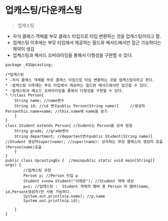 # 업캐스팅/다운캐스팅

> 업캐스팅
> 
- 자식 클래스 객체를 부모 클래스 타입으로 타입 변환하는 것을 업캐스팅이라고 함.
- 업캐스팅 이후에는 부모 타입에서 제공하는 필드와 메서드에서만 접근 가능하다는 제약이 생김
- 업캐스팅과 메서드 오버라이딩을 통해서 다형성을 구현할 수 있다.

```
package _03Upcasting;

/*업캐스팅
* -자식 클래스 객체를 부모 클래스 타입으로 타입 변환하는 것을 업캐스팅이라고 한다.
* -업캐스팅 이후에는 부모 타입에서 제공하는 필드와 메서드에서만 접근할 수 있다.
* -업캐스팅과 메소드 오버라이딩을 통해서 다형성을 구현할 수 있다.
* */class Person{
    String name; //name변수
    String id; //id 변수public Person(String name){     //생성자 Personthis.name=name; //this.name에 name을 넣기
    }
}
class Student extends Person{ //Sudent는 Person을 상속 받음
    String grade; //grade변수
    String department; //departent변수public Student(String name){ //Student 생성자super(name); //super(name): 상속하는 부모 클래스의 생성자 호출 (Person(name)호출
    }
}
public class UpcastingEx {  //mainpublic static void main(String[] args) {
        //업캐스팅 과정
        Person p; //Person 타입 p
        Student s=new Student("이재문"); //Student 객체 생성
        p=s; //업캐스팅 :  Student 객체의 멤버 중 Person 의 멤버(name, id,Persont생성자)만 사용 가능하다.
        System.out.println(p.name); //p.name
        System.out.println(p.id);

    }
}
```